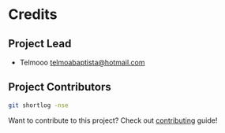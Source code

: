 # Credits

## Project Lead

-   Telmooo <telmoabaptista@hotmail.com>

## Project Contributors

```sh
git shortlog -nse
```

Want to contribute to this project? Check out [contributing](CONTRIBUTING.md) guide!
